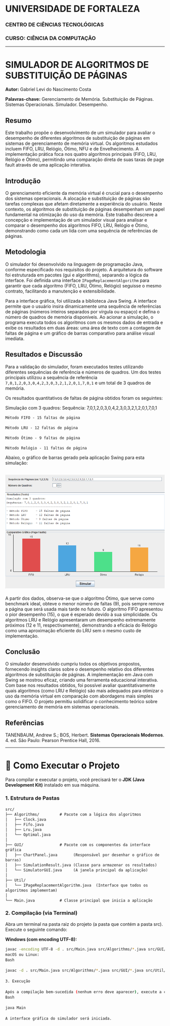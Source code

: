 # UNIVERSIDADE DE FORTALEZA
### CENTRO DE CIÊNCIAS TECNOLÓGICAS
### CURSO: CIÊNCIA DA COMPUTAÇÃO

---

# SIMULADOR DE ALGORITMOS DE SUBSTITUIÇÃO DE PÁGINAS

**Autor:** Gabriel Levi do Nascimento Costa

**Palavras-chave:** Gerenciamento de Memória. Substituição de Páginas. Sistemas Operacionais. Simulador. Desempenho.

## Resumo

Este trabalho propõe o desenvolvimento de um simulador para avaliar o desempenho de diferentes algoritmos de substituição de páginas em sistemas de gerenciamento de memória virtual. Os algoritmos estudados incluem FIFO, LRU, Relógio, Ótimo, NFU e de Envelhecimento. A implementação prática foca nos quatro algoritmos principais (FIFO, LRU, Relógio e Ótimo), permitindo uma comparação direta de suas taxas de page fault através de uma aplicação interativa.

## Introdução

O gerenciamento eficiente da memória virtual é crucial para o desempenho dos sistemas operacionais. A alocação e substituição de páginas são tarefas complexas que afetam diretamente a experiência do usuário. Neste contexto, os algoritmos de substituição de páginas desempenham um papel fundamental na otimização do uso da memória. Este trabalho descreve a concepção e implementação de um simulador visual para analisar e comparar o desempenho dos algoritmos FIFO, LRU, Relógio e Ótimo, demonstrando como cada um lida com uma sequência de referências de páginas.

## Metodologia

O simulador foi desenvolvido na linguagem de programação Java, conforme especificado nos requisitos do projeto. A arquitetura do software foi estruturada em pacotes (gui e algorithms), separando a lógica da interface. Foi definida uma interface `IPageReplacementAlgorithm` para garantir que cada algoritmo (FIFO, LRU, Ótimo, Relógio) seguisse o mesmo contrato, facilitando a manutenção e extensibilidade.

Para a interface gráfica, foi utilizada a biblioteca Java Swing. A interface permite que o usuário insira dinamicamente uma sequência de referências de páginas (números inteiros separados por vírgula ou espaço) e defina o número de quadros de memória disponíveis. Ao acionar a simulação, o programa executa todos os algoritmos com os mesmos dados de entrada e exibe os resultados em duas áreas: uma área de texto com a contagem de faltas de página e um gráfico de barras comparativo para análise visual imediata.

## Resultados e Discussão

Para a validação do simulador, foram executados testes utilizando diferentes sequências de referência e números de quadros. Um dos testes principais utilizou a sequência de referência `7,0,1,2,0,3,0,4,2,3,0,3,2,1,2,0,1,7,0,1` e um total de 3 quadros de memória.

Os resultados quantitativos de faltas de página obtidos foram os seguintes:

Simulação com 3 quadros: Sequência: 7,0,1,2,0,3,0,4,2,3,0,3,2,1,2,0,1,7,0,1

    Método FIFO - 15 faltas de página

    Método LRU - 12 faltas de página

    Método Ótimo - 9 faltas de página

    Método Relógio - 11 faltas de página

Abaixo, o gráfico de barras gerado pela aplicação Swing para esta simulação:

![Screenshot do Simulador](assets/image.png)
---

A partir dos dados, observa-se que o algoritmo Ótimo, que serve como benchmark ideal, obteve o menor número de faltas (9), pois sempre remove a página que será usada mais tarde no futuro. O algoritmo FIFO apresentou o pior desempenho (15), o que é esperado devido à sua simplicidade. Os algoritmos LRU e Relógio apresentaram um desempenho extremamente próximos (12 e 11, respectivamente), demonstrando a eficácia do Relógio como uma aproximação eficiente do LRU sem o mesmo custo de implementação.

## Conclusão

O simulador desenvolvido cumpriu todos os objetivos propostos, fornecendo insights claros sobre o desempenho relativo dos diferentes algoritmos de substituição de páginas. A implementação em Java com Swing se mostrou eficaz, criando uma ferramenta educacional interativa. Com base nos resultados obtidos, foi possível avaliar quantitativamente quais algoritmos (como LRU e Relógio) são mais adequados para otimizar o uso da memória virtual em comparação com abordagens mais simples como o FIFO. O projeto permitiu solidificar o conhecimento teórico sobre gerenciamento de memória em sistemas operacionais.

## Referências

TANENBAUM, Andrew S.; BOS, Herbert. **Sistemas Operacionais Modernos**. 4. ed. São Paulo: Pearson Prentice Hall, 2016.

---

# 🚀 Como Executar o Projeto

Para compilar e executar o projeto, você precisará ter o **JDK (Java Development Kit)** instalado em sua máquina.

### 1. Estrutura de Pastas
```
src/
├── Algorithms/         # Pacote com a lógica dos algoritmos
│   ├── Clock.java
│   ├── Fifo.java
│   ├── Lru.java
│   └── Optimal.java
│
├── GUI/                # Pacote com os componentes da interface gráfica
│   ├── ChartPanel.java       (Responsável por desenhar o gráfico de barras)
│   ├── SimulationResult.java (Classe para armazenar os resultados)
│   └── SimulatorGUI.java     (A janela principal da aplicação)
│
├── Util/
│   └── IPageReplacementAlgorithm.java  (Interface que todos os algoritmos implementam)
│
└── Main.java           # Classe principal que inicia a aplicação
```
### 2. Compilação (via Terminal)

Abra um terminal na pasta raiz do projeto (a pasta que contém a pasta src). Execute o seguinte comando:

**Windows (com encoding UTF-8):**
```bash
javac -encoding UTF-8 -d . src/Main.java src/Algorithms/*.java src/GUI/*.java src/Util/*.java
macOS ou Linux:
Bash

javac -d . src/Main.java src/Algorithms/*.java src/GUI/*.java src/Util/*.java

3. Execução

Após a compilação bem-sucedida (nenhum erro deve aparecer), execute a classe principal (Main):
Bash

java Main

A interface gráfica do simulador será iniciada.